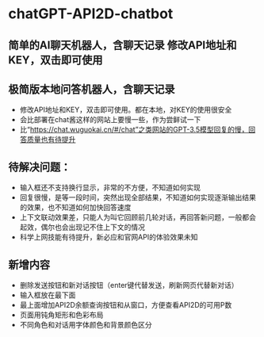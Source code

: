 # chatGPT-API2D-chatbot
## 简单的AI聊天机器人，含聊天记录 修改API地址和KEY，双击即可使用

## 极简版本地问答机器人，含聊天记录
- 修改API地址和KEY，双击即可使用。都在本地，对KEY的使用很安全
- 会比部署在chat酱这样的网站上要慢一些，作为尝鲜试一下
- 比“https://chat.wuguokai.cn/#/chat”之类网站的GPT-3.5模型回复的慢，回答质量也有待提升
## 待解决问题：
- 输入框还不支持换行显示，非常的不方便，不知道如何实现
- 回复很慢，是等一段时间，突然出现全部结果，不知道如何实现逐渐输出结果的效果，也不知道如何加快回答速度
- 上下文联动效果差，只能人为叫它回顾前几轮对话，再回答新问题，一般都会起效，偶尔也会出现记不住上下文的情况
- 科学上网技能有待提升，新必应和官网API的体验效果未知
## 新增内容
- 删除发送按钮和新对话按钮（enter键代替发送，刷新网页代替新对话）
- 输入框放在最下面
- 最上面增加API2D余额查询按钮和从窗口，方便查看API2D的可用P数
- 页面用钝角矩形和色彩布局
- 不同角色和对话用字体颜色和背景颜色区分
